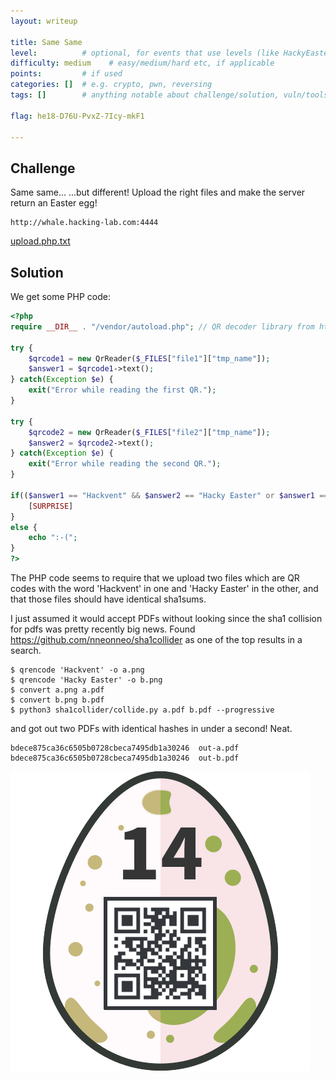 ```yaml
---
layout: writeup

title: Same Same
level:          # optional, for events that use levels (like HackyEaster)
difficulty: medium    # easy/medium/hard etc, if applicable
points:         # if used
categories: []  # e.g. crypto, pwn, reversing
tags: []        # anything notable about challenge/solution, vuln/tools/etc

flag: he18-D76U-PvxZ-7Icy-mkF1

---
```


## Challenge

Same same...
...but different!
Upload the right files and make the server return an Easter egg!

```
http://whale.hacking-lab.com:4444
```

[upload.php.txt](writeupfiles/upload.php.txt)

## Solution

We get some PHP code:

```php
<?php
require __DIR__ . "/vendor/autoload.php"; // QR decoder library from https://github.com/khanamiryan/php-qrcode-detector-decoder

try {
    $qrcode1 = new QrReader($_FILES["file1"]["tmp_name"]);
    $answer1 = $qrcode1->text();
} catch(Exception $e) {
    exit("Error while reading the first QR.");
}

try {
    $qrcode2 = new QrReader($_FILES["file2"]["tmp_name"]);
    $answer2 = $qrcode2->text();
} catch(Exception $e) {
    exit("Error while reading the second QR.");
}

if(($answer1 == "Hackvent" && $answer2 == "Hacky Easter" or $answer1 == "Hacky Easter" && $answer2 == "Hackvent") && sha1_file($_FILES["file1"]["tmp_name"]) == sha1_file($_FILES["file2"]["tmp_name"])) {
    [SURPRISE]
}
else {
    echo ":-(";
}
?>
```

The PHP code seems to require that we upload two files which are QR codes with
the word 'Hackvent' in one and 'Hacky Easter' in the other, and that those
files should have identical sha1sums.

I just assumed it would accept PDFs without looking since the sha1 collision
for pdfs was pretty recently big news. Found
<https://github.com/nneonneo/sha1collider> as one of the top results in a search.




```
$ qrencode 'Hackvent' -o a.png
$ qrencode 'Hacky Easter' -o b.png
$ convert a.png a.pdf
$ convert b.png b.pdf
$ python3 sha1collider/collide.py a.pdf b.pdf --progressive
```

and got out two PDFs with identical hashes in under a second! Neat.

```
bdece875ca36c6505b0728cbeca7495db1a30246  out-a.pdf
bdece875ca36c6505b0728cbeca7495db1a30246  out-b.pdf
```

![](./writeupfiles/chall14/egg.png)




